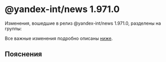 # @yandex-int/news 1.971.0

<!-- ЧЕЛОВЕЧЕСКОЕ ВСТУПЛЕНИЕ -->

Изменения, вошедшие в релиз @yandex-int/news 1.971.0, разделены на группы:

Все важные изменения подробно описаны [ниже](#Пояснения).

## Пояснения

